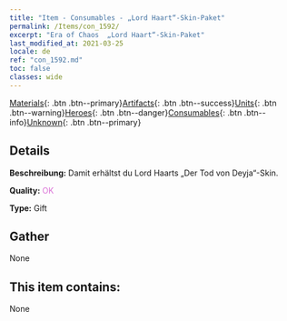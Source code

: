 ```yaml
---
title: "Item - Consumables - „Lord Haart“-Skin-Paket"
permalink: /Items/con_1592/
excerpt: "Era of Chaos  „Lord Haart“-Skin-Paket"
last_modified_at: 2021-03-25
locale: de
ref: "con_1592.md"
toc: false
classes: wide
---
```

 [Materials](/de/Items/){: .btn .btn--primary}[Artifacts](/de/Items/Artifacts/){: .btn .btn--success}[Units](/de/Items/Units/){: .btn .btn--warning}[Heroes](/de/Items/Heroes/){: .btn .btn--danger}[Consumables](/de/Items/Consumables/){: .btn .btn--info}[Unknown](/de/Items/Unknown/){: .btn .btn--primary}

## Details
 **Beschreibung:** Damit erhältst du Lord Haarts „Der Tod von Deyja“-Skin.

 **Quality:** <span style="color: #DA70D6">OK</span>

 **Type:** Gift

## Gather

  None

## This item contains:

  None

